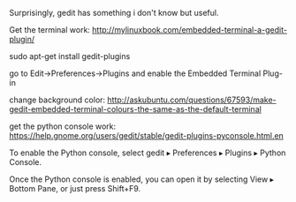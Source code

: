 Surprisingly, gedit has something i don't know but useful.

Get the terminal work: http://mylinuxbook.com/embedded-terminal-a-gedit-plugin/

sudo apt-get install gedit-plugins

go to Edit->Preferences->Plugins and enable the Embedded Terminal Plug-in

change background color: http://askubuntu.com/questions/67593/make-gedit-embedded-terminal-colours-the-same-as-the-default-terminal

get the python console work: https://help.gnome.org/users/gedit/stable/gedit-plugins-pyconsole.html.en

To enable the Python console, select gedit ▸ Preferences ▸ Plugins ▸ Python Console.

Once the Python console is enabled, you can open it by selecting View ▸ Bottom Pane, 
or just press Shift+F9.




